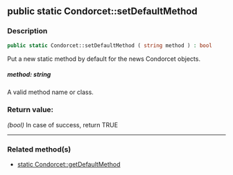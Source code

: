 ## public static Condorcet::setDefaultMethod

### Description    

```php
public static Condorcet::setDefaultMethod ( string method ) : bool
```

Put a new static method by default for the news Condorcet objects.
    

##### **method:** *string*   
A valid method name or class.    


### Return value:   

*(bool)* In case of success, return TRUE


---------------------------------------

### Related method(s)      

* [static Condorcet::getDefaultMethod](../Condorcet%20Class/public%20static%20Condorcet--getDefaultMethod.md)    
